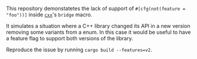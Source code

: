 This repository demonstatetes the lack of support of `#[cfg(not(feature = "foo"))]` inside [`cxx`](https://github.com/dtolnay/cxx)'s `bridge` macro.

It simulates a situation where a C++ library changed its API in a new version removing some variants from a enum.
In this case it would be useful to have a feature flag to support both versions of the library.

Reproduce the issue by running `cargo build --features=v2`.